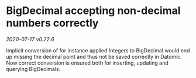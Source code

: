 # BigDecimal accepting non-decimal numbers correctly
 
_2020-07-17 v0.22.6_

Implicit conversion of for instance applied Integers to BigDecimal would end up 
missing the decimal point and thus not be saved correctly in Datomic. Now correct 
conversion is ensured both for inserting, updating and querying BigDecimals.